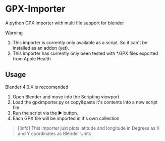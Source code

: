 # GPX-Importer
A python GPX importer with multi file support for blender

> [!warning]
> 1. This importer is currently only available as a script. So it can't be installed as an addon (yet).
> 2. This importer has currently only been tested with *.GPX files exported from Apple Health


## Usage
Blender 4.0.X is reccomended 
1. Open Blender and move into the Scripting viewport
2. Load the gpximporter.py or copy&paste it's contents into a new script file
3. Run the script via the ▶️ button.
4. Each GPX file will be imported in it's own collection

> [!info]
> This importer just plots latitude and longitude in Degrees as X and Y coordinates as Blender Units
